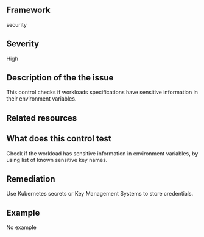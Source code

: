 ## Framework
security
 
## Severity
High

## Description of the the issue
This control checks if workloads specifications have sensitive information in their environment variables.
 
## Related resources

## What does this control test
Check if the workload has sensitive information in environment variables, by using list of known sensitive key names.
 
## Remediation
Use Kubernetes secrets or Key Management Systems to store credentials.
 
## Example
No example
